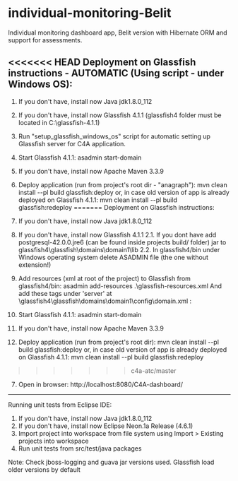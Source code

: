 # individual-monitoring-Belit
Individual monitoring dashboard app, Belit version with Hibernate ORM and support for assessments. 

<<<<<<< HEAD
Deployment on Glassfish instructions - AUTOMATIC (Using script - under Windows OS):
------------------------------------------------------------------------------------
1. If you don't have, install now Java jdk1.8.0_112
2. If you don't have, install now Glassfish 4.1.1 (glassfish4 folder must be located in C:\glassfish-4.1.1\)
3. Run "setup_glassfish_windows_os" script for automatic setting up Glassfish server for C4A application.
4. Start Glassfish 4.1.1:
	asadmin start-domain
5. If you don't have, install now Apache Maven 3.3.9
6. Deploy application (run from project's root dir - "anagraph\"):
	mvn clean install --pl build glassfish:deploy
or, in case old version of app is already deployed on Glassfish 4.1.1:
	mvn clean install --pl build glassfish:redeploy
=======
Deployment on Glassfish instructions:

1. If you don't have, install now Java jdk1.8.0_112
2. If you don't have, install now Glassfish 4.1.1
    2.1. If you dont have add postgresql-42.0.0.jre6 (can be found inside projects build/ folder) jar to glassfish4\glassfish\domains\domain1\lib 
    2.2. In glassfish4/bin under Windows operating system delete ASADMIN file (the one without extension!)
3.	Add resources (xml at root of the project) to Glassfish from glassfish4/bin:
 	 asadmin add-resources .\glassfish-resources.xml
	And add these tags under 'server' at  \glassfish4\glassfish\domains\domain1\config\domain.xml :
		<resource-ref ref="jdbc/c4aDB"></resource-ref>
4.	Start Glassfish 4.1.1:
asadmin start-domain
5. If you don't have, install now Apache Maven 3.3.9
6. Deploy application (run from project's root dir):
mvn clean install --pl build glassfish:deploy
or, in case old version of app is already deployed on Glassfish 4.1.1:
mvn clean install --pl build glassfish:redeploy
>>>>>>> c4a-atc/master
7. Open in browser:
http://localhost:8080/C4A-dashboard/

--------------------------------------------
Running unit tests from Eclipse IDE:

1. If you don't have, install now Java jdk1.8.0_112
2. If you don't have, install now Eclipse Neon.1a Release (4.6.1)
3. Import project into workspace from file system using Import > Existing projects into workspace
4. Run unit tests from src/test/java packages

Note: Check jboss-logging and guava jar versions used. Glassfish load older versions by default
